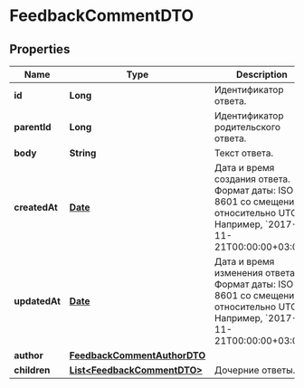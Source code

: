 

# FeedbackCommentDTO

## Properties

Name | Type | Description | Notes
------------ | ------------- | ------------- | -------------
**id** | **Long** | Идентификатор ответа. |  [optional]
**parentId** | **Long** | Идентификатор родительского ответа. |  [optional]
**body** | **String** | Текст ответа. |  [optional]
**createdAt** | [**Date**](Date.md) | Дата и время создания ответа.  Формат даты: ISO 8601 со смещением относительно UTC. Например, &#x60;2017-11-21T00:00:00+03:00&#x60;.  |  [optional]
**updatedAt** | [**Date**](Date.md) | Дата и время изменения ответа.  Формат даты: ISO 8601 со смещением относительно UTC. Например, &#x60;2017-11-21T00:00:00+03:00&#x60;.  |  [optional]
**author** | [**FeedbackCommentAuthorDTO**](FeedbackCommentAuthorDTO.md) |  |  [optional]
**children** | [**List&lt;FeedbackCommentDTO&gt;**](FeedbackCommentDTO.md) | Дочерние ответы. |  [optional]




